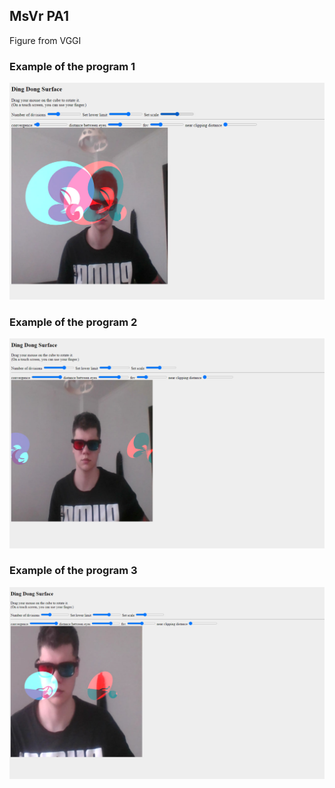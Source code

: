 ## MsVr PA1


Figure from VGGI

### Example of the program 1
![Example of the program](./photo/image.png)

### Example of the program 2
![Example of the program](./photo/image1.png)

### Example of the program 3
![Example of the program](./photo/image2.png)